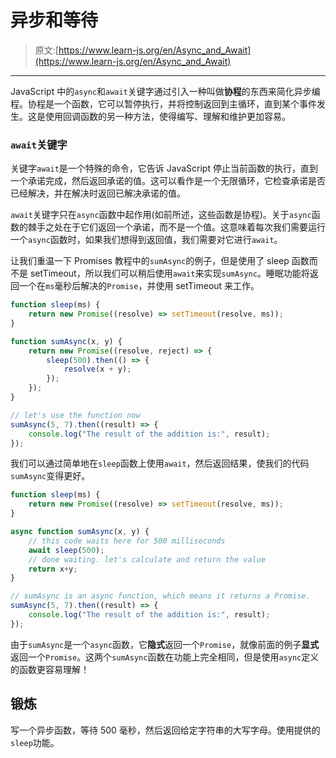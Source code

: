 # 异步和等待

> 原文:[https://www.learn-js.org/en/Async_and_Await](https://www.learn-js.org/en/Async_and_Await)

* * *

JavaScript 中的`async`和`await`关键字通过引入一种叫做**协程**的东西来简化异步编程。协程是一个函数，它可以暂停执行，并将控制返回到主循环，直到某个事件发生。这是使用回调函数的另一种方法，使得编写、理解和维护更加容易。

### `await`关键字

关键字`await`是一个特殊的命令，它告诉 JavaScript 停止当前函数的执行，直到一个承诺完成，然后返回承诺的值。这可以看作是一个无限循环，它检查承诺是否已经解决，并在解决时返回已解决承诺的值。

`await`关键字只在`async`函数中起作用(如前所述，这些函数是协程)。关于`async`函数的棘手之处在于它们返回一个承诺，而不是一个值。这意味着每次我们需要运行一个`async`函数时，如果我们想得到返回值，我们需要对它进行`await`。

让我们重温一下 Promises 教程中的`sumAsync`的例子，但是使用了 sleep 函数而不是 setTimeout，所以我们可以稍后使用`await`来实现`sumAsync`。睡眠功能将返回一个在`ms`毫秒后解决的`Promise`，并使用 setTimeout 来工作。

```js
function sleep(ms) {
    return new Promise((resolve) => setTimeout(resolve, ms));
}

function sumAsync(x, y) {
    return new Promise((resolve, reject) => {
        sleep(500).then(() => {
            resolve(x + y);
        });
    });
}

// let's use the function now
sumAsync(5, 7).then((result) => {
    console.log("The result of the addition is:", result);
}); 
```

我们可以通过简单地在`sleep`函数上使用`await`，然后返回结果，使我们的代码`sumAsync`变得更好。

```js
function sleep(ms) {
    return new Promise((resolve) => setTimeout(resolve, ms));
}

async function sumAsync(x, y) {
    // this code waits here for 500 milliseconds
    await sleep(500);
    // done waiting. let's calculate and return the value
    return x+y;
}

// sumAsync is an async function, which means it returns a Promise.
sumAsync(5, 7).then((result) => {
    console.log("The result of the addition is:", result);
}); 
```

由于`sumAsync`是一个`async`函数，它**隐式**返回一个`Promise`，就像前面的例子**显式**返回一个`Promise`。这两个`sumAsync`函数在功能上完全相同，但是使用`async`定义的函数更容易理解！

## 锻炼

写一个异步函数，等待 500 毫秒，然后返回给定字符串的大写字母。使用提供的`sleep`功能。